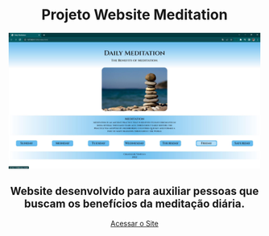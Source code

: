 <h1 align="center">Projeto Website Meditation</h1>

<div align="center">
<img src="1.jpg" width="500px">
</div>


<h2 align="center">Website desenvolvido para auxiliar pessoas que buscam os benefícios da meditação diária.</h2>

<div align="center"><a href="https://mendesvinicius7575.github.io/Projeto-Website-Meditation/index.html" target="_blank">Acessar o Site</a></div>
